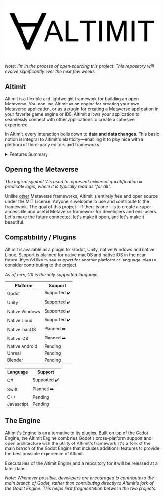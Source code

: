 ![Altimit logo](/logo.png)

<i>Note: I'm in the process of open-sourcing this project. This repository will evolve significantly over the next few weeks.</i>

## Altimit

Altimit is a flexible and lightweight framework for building an open Metaverse. You can use Altimit as an engine for creating your own Metaverse application, or as a plugin for creating a Metaverse application in your favorite game engine or IDE. Altimit allows your application to seamlessly connect with other applications to create a cohesive experience.

In Altimit, every interaction boils down to <b>data and data changes</b>. This basic notion is integral to Altimit's elasticity—enabling it to play nice with a plethora of third-party editors and frameworks.

<details>
 <summary>
 Features Summary
 </summary>
 
## Features

### Intuitive Replication
 
 Describe the data you want replicated using basic attributes or a fluent API. Altimit's replication system handles the rest.
```C#
[AType]
public class User
{

  [AProperty]
  public string FirstName { get; set; }
  
  [AProperty]
  public string LastName { get; set; }
  
  [AProperty]
  public string Email { get; set; }
  
  [AProperty]
  public string Password { get; set; }
  
}
```
### Serialization
 
Data is automatically cached locally and remotely.

### Seamless RPCs
 
Calling methods on remote classes is as intuitive as calling methods on local ones.
```C#
// The interface of a server
[AType]
public interface IServer
{

    [AMethod]
    Task<User> SignIn(string email, string password);
    
    [AMethod]
    Task Logout();
    
}

// On the client:
public class Client {

  public async void SignIn(string email, string password)
  {
    var myUser = await server.SignIn(email, password);
    ...
  }

}

// On the server:
public class Server : IServer {

  public async Task<User> SignIn(string email, string password)
  {
    ... // Return a user based on the provided email and password
    return user;
  }
  
}
```
### Distributed Computing
 
Built-in mesh networking enables large-scale simulations and versatile network architectures.

### Animation
 
Create animations and record simulations for future playback.

### User Interfaces
 
Easily create complex, scalable, platform-agnostic user interfaces.
```C#
// Renders a sign-in screen on a client
[AType]
class SignInView : View {

  [AProperty]
  string email { get; set; } = "";
  
  [AProperty]
  string password { get; set; } = "";

  protected override void Render()
  {
    Children = {
        new TextInput() { Placeholder = "Email" }.BindProperty(this, x=>x.email),
        new TextInput() { Placeholder = "Password", InputType = InputType.Password }.BindProperty(this, x=>x.password),
        new Button() { Label = "Sign In", OnClick = OnSignIn }
    };
  }
  
  void OnSignIn()
  {
    client.SignIn(email, password);
  }

}

```
### Voice and Video
 
Altimit uses WebRTC to enable peer to peer connections, including voice and video.

</details>

## Opening the Metaverse

<i>The logical symbol ∀ is used to represent universal quantification in predicate logic, where it is typically read as "for all".</i>

Unlike [other](https://docs.omniverse.nvidia.com/prod_kit/common/NVIDIA_Omniverse_License_Agreement.html) Metaverse frameworks, Altimit is entirely free and open source under the MIT License. Anyone is welcome to use and contribute to the framework. The goal of this project—if there is one—is to create a super accessible and useful Metaverse framework for developers and end-users. Let's make the future connected, let's make it open, and let's make it beautiful.

## Compatibility / Plugins

Altimit is available as a plugin for Godot, Unity, native Windows and native Linux. Support is planned for native macOS and native iOS in the near future. If you'd like to see support for another platform or language, please consider contributing to the project.

 <i>As of now, C# is the only supported language.</i>
 
Platform | Support |
--- | --- | 
Godot | Supported ✔️ |
Unity | Supported ✔️ |
Native Windows | Supported ✔️ |
Native Linux | Supported ✔️ |
Native macOS | Planned ➡️ |
Native iOS | Planned ➡️ |
Native Android | Pending  |
Unreal | Pending |
Blender | Pending |

Language | Support |
--- | --- | 
C# | Supported ✔️ |
Swift | Planned ➡️ |
C++ | Pending |
Javascript | Pending |

## The Engine

Altimit's Engine is an alternative to its plugins. Built on top of the Godot Engine, the Altimit Engine combines Godot's cross-platform support and open architecture with the utility of Altimit's framework. It's a fork of the main branch of the Godot Engine that includes additional features to provide the best possible experience of Altimit.
 
 Executables of the Altimit Engine and a repository for it will be released at a later date.

<i>Note: Whenever possible, developers are encouraged to contribute to the main branch of Godot, rather than contributing directly to Altimit's fork of the Godot Engine. This helps limit fragmentation between the two projects.</i>
